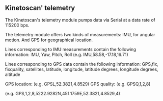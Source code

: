 ## Kinetoscan' telemetry

The Kinetoscan's telemetry module pumps data via Serial at a data rate of 115200 bps.

The telemetry module offers two kinds of measurements: IMU, for angular motion. And GPS for geographical location.

Lines corresponding to IMU measurements contain the following information:
IMU, Yaw, Pitch, Roll
(e.g. IMU,58.58,-17.18,16.71)

Lines corresponding to GPS data contain the following information:
GPS,fix, fixquality, satellites, latitude, longitude, latitude degrees, longitude degrees, altitude

GPS location: (e.g. GPSL,52.3821,4.8529)
GPS quality: (e.g. GPSQ,1,2,8)

(e.g. GPS,1,2,8,5222.9282N,451.1759E,52.3821,4.8529,4)
